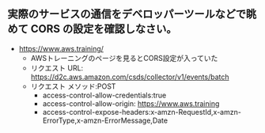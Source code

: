 ## 実際のサービスの通信をデベロッパーツールなどで眺めて CORS の設定を確認しなさい。

- https://www.aws.training/
  - AWSトレーニングのページを見るとCORS設定が入っていた
  - リクエスト URL:
    https://d2c.aws.amazon.com/csds/collector/v1/events/batch
  - リクエスト メソッド:POST
    - access-control-allow-credentials:true
    - access-control-allow-origin: https://www.aws.training
    - access-control-expose-headers:x-amzn-RequestId,x-amzn-ErrorType,x-amzn-ErrorMessage,Date
